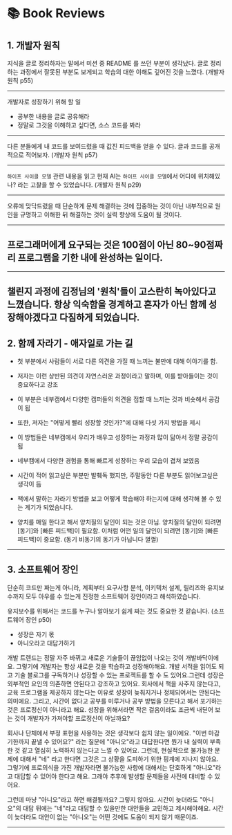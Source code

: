 # 📚 Book Reviews

## 1. 개발자 원칙

지식을 글로 정리하자는 말에서 미션 중 README 를 쓰던 부분이 생각났다. 글로 정리하는 과정에서 잘못된 부분도 보게되고 학습의 대한 이해도 깊어진 것을 느꼈다. (개발자 원칙 p55)

---

개발자로 성장하기 위해 할 일
- 공부한 내용을 글로 공유해라
- 정말로 그것을 이해하고 싶다면, 소스 코드를 봐라

---

다른 분들에게 내 코드를 보여드렸을 때 값진 피드백을 얻을 수 있다. 글과 코드를 공개적으로 적어보자. (개발자 원칙 p57)

---

`하이프 사이클 모델` 관련 내용을 읽고 현재 AI는 `하이프 사이클 모델`에서 어디에 위치해있나? 라는 고찰을 할 수 있었습니다. (개발자 원칙 p29)

---

오류에 맞닥드렸을 때 단순하게 문제 해결하는 것에 집중하는 것이 아닌 내부적으로 원인을 규명하고 이해한 뒤 해결하는 것이 실력 향상에 도움이 될 것이다.

---
프로그래머에게 요구되는 것은 100점이 아닌 80~90점짜리 프로그램을 기한 내에 완성하는 일이다.
---

---
챌린지 과정에 김정님의 '원칙'들이 고스란히 녹아있다고 느꼈습니다. 항상 익숙함을 경계하고 혼자가 아닌 함께 성장해야겠다고 다짐하게 되었습니다.
---

## 2. 함께 자라기 - 애자일로 가는 길

- 첫 부분에서 사람들이 서로 다른 의견을 가질 때 느끼는 불만에 대해 이야기를 함.
- 저자는 이런 상반된 의견이 자연스러운 과정이라고 말하며, 이를 받아들이는 것이 중요하다고 강조
- 이 부분은 네부캠에서 다양한 캠퍼들의 의견을 접할 때 느끼는 것과 비슷해서 공감이 됨

- 또한, 저자는 "어떻게 빨리 성장할 것인가?"에 대해 다섯 가지 방법을 제시
- 이 방법들은 네부캠에서 우리가 배우고 성장하는 과정과 많이 닮아서 정말 공감이 됨
- 네부캠에서 다양한 경험을 통해 빠르게 성장하는 우리 모습이 겹쳐 보였음
- 시간이 적어 읽고싶은 부분만 발췌독 했지만, 주말동안 다른 부분도 읽어보고싶은 생각이 듬

- 책에서 말하는 자라기 방법을 보고 어떻게 학습해야 하는지에 대해 생각해 볼 수 있는 계기가 되었습니다.
- 양치를 매일 한다고 해서 양치질의 달인이 되는 것은 아님. 양치질의 달인이 되려면 [동기]와 [빠른 피드백]이 필요함. 이처럼 어떤 일의 달인이 되려면 [동기]와 [빠른 피드백]이 중요함. (동기 비동기의 동기가 아닙니다 껄껄)

---

## 3. 소프트웨어 장인

단순히 코드만 짜는게 아니라, 계획부터 요구사항 분석, 이키텍처 설계, 릴리즈와 유지보수까지 모두 아우를 수 있는게 진정한 소프트웨어 장인이라고 해석하였습니다.

유지보수를 위해서는 코드를 누구나 알아보기 쉽게 짜는 것도 중요한 것 같습니다. (소프트웨어 장인 p50)

- 성장은 자기 몫
- 아니오라고 대답가하기

개발 트렌드는 정말 자주 바뀌고 새로운 기술들이 끊임없이 나오는 것이 개발바닥이에요. 그렇기에 개발자는 항상 새로운 것을 학습하고 성장해야해요. 개발 서적을 읽어도 되고 기술 블로그를 구독하거나 성장할 수 있는 프로젝트를 할 수 도 있어요.그런데 성장은 외부적인 요인의 의존하면 안된다고 강조하고 있어요. 회사에서 책을 사주지 않는다고, 교육 프로그램을 제공하지 않는다는 이유로 성장이 늦춰지거나 정체되어서는 안된다는 의미에요. 그리고, 시간이 없다고 공부를 미루거나 공부 방법을 모른다고 해서 포기하는 것은 프로정신이 아니라고 해요. 성장을 위해서라면 작은 걸음이라도 조금씩 내딛어 보는 것이 개발자가 가져야할 프로정신이 아닐까요?

회사나 단체에서 부정 표현을 사용하는 것은 생각보다 쉽지 않는 일이에요. "이번 마감 기한까지 끝낼 수 있어요?" 라는 질문에 "아니오"라고 대답한다면 뭔가 내 실력이 부족한 것 같고 열심히 노력하지 않는다고 느낄 수 있어요. 그런데, 현실적으로 불가능한 문제에 대해서 "네" 라고 한다면 그것은 그 상황을 도피하기 위한 핑계에 지나지 않아요. 그렇기에 프로의식을 가진 개발자라면 불가능한 사항에 대해서는 단호하게 "아니오"라고 대답할 수 있어야 한다고 해요. 그래야 추후에 발생할 문제들을 사전에 대비할 수 있어요.

그런데 마냥 "아니오"라고 하면 해결될까요? 그렇지 않아요. 시간이 늦더라도  "아니오"의 대답 뒤에는 "네"라고 대답할 수 있을만한 대안들을 고민하고 제시해야해요. 시간이 늦더라도 대안이 없는 "아니오"는 어떤 것에도 도움이 되지 않기 때문이죠.

---
